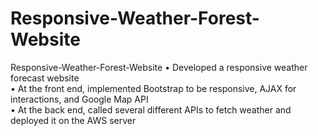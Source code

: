 # Responsive-Weather-Forest-Website
Responsive-Weather-Forest-Website
•	Developed a responsive weather forecast website <br />
•	At the front end, implemented Bootstrap to be responsive, AJAX for interactions, and Google Map API <br />
•	At the back end, called several different APIs to fetch weather and deployed it on the AWS server <br />

